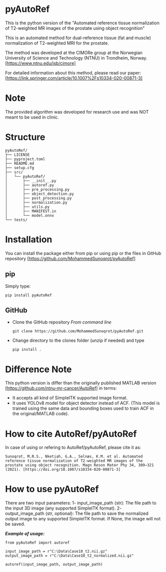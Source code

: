 # pyAutoRef
This is the python version of the
"Automated reference tissue normalization of T2-weighted MR images of the prostate using object recognition"

This is an automated method for dual-reference tissue (fat and muscle) normalization of T2-weighted MRI for the prostate.

The method was developed at the CIMORe group at the Norwegian University of Science and Technology (NTNU) in Trondheim, Norway.
[https://www.ntnu.edu/isb/cimore]

For detailed information about this method, please read our paper: [https://link.springer.com/article/10.1007%2Fs10334-020-00871-3]

# Note
The provided algorithm was developed for research use and was NOT meant to be used in clinic.

# Structure
```
pyAutoRef/
├── LICENSE
├── pyproject.toml
├── README.md
├── setup.cfg
├── src/
│   └── pyAutoRef/
│       ├── __init__.py
│       ├── autoref.py
│       ├── pre_processing.py
│       ├── object_detection.py
│       ├── post_processing.py
│       ├── normalization.py
│       ├── utils.py
│       ├── MANIFEST.in
│       └── model.onnx
└── tests/
```

# Installation
You can install the package either from pip or using pip or the files in GitHub repository [https://github.com/MohammedSunoqrot/pyAutoRef]

## pip
Simply type:
```
pip install pyAutoRef
```
## GitHub
- Clone the GitHub repository
   *From command line*
   ```
   git clone https://github.com/MohammedSunoqrot/pyAutoRef.git
   ```
- Change directory to the clones folder (unzip if needed) and type
   ```
   pip install . 
   ```

# Difference Note
This python version is differ than the originally published MATLAB version [https://github.com/ntnu-mr-cancer/AutoRef] in terms:
- It accepts all kind of SimpleITK supported image format.
- It uses YOLOv8 model for object detector instead of ACF.
   (This model is trained using the same data and bounding boxes used to train ACF in the original/MATLAB code).

# How to cite AutoRef/pyAutoRef
In case of using or refering to AutoRef/pyAutoRef, please cite it as:
```
Sunoqrot, M.R.S., Nketiah, G.A., Selnæs, K.M. et al. Automated reference tissue normalization of T2-weighted MR images of the prostate using object recognition. Magn Reson Mater Phy 34, 309–321 (2021). [https://doi.org/10.1007/s10334-020-00871-3]
```

# How to use pyAutoRef
There are two input parameters:
1- input_image_path (str): The file path to the input 3D image (any supported SimpleITK format).
2- output_image_path (str, optional): The file path to save the normalized output image to any supported SimpleITK format.
            If None, the image will not be saved.

***Example of usage:***
```
from pyAutoRef import autoref

input_image_path = r"C:\Data\Case10_t2.nii.gz"
output_image_path = r"C:\Data\Case10_t2_normalized.nii.gz"

autoref(input_image_path, output_image_path)
```
